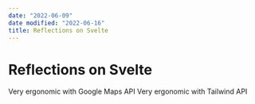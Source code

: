 ```yaml
---
date: "2022-06-09"
date modified: "2022-06-16"
title: Reflections on Svelte
---
```


# Reflections on Svelte
Very ergonomic with Google Maps API
Very ergonomic with Tailwind API
